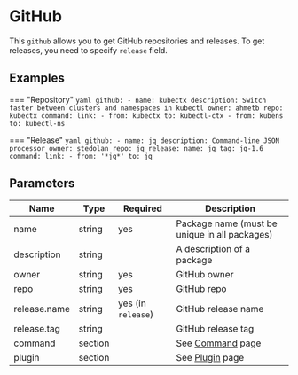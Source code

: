 # GitHub

This `github` allows you to get GitHub repositories and releases. To get releases, you need to specify `release` field.

## Examples

=== "Repository"
    ```yaml
    github:
    - name: kubectx
      description: Switch faster between clusters and namespaces in kubectl
      owner: ahmetb
      repo: kubectx
      command:
        link:
        - from: kubectx
          to: kubectl-ctx
        - from: kubens
          to: kubectl-ns
    ```

=== "Release"
    ```yaml
    github:
    - name: jq
      description: Command-line JSON processor
      owner: stedolan
      repo: jq
      release:
        name: jq
        tag: jq-1.6
      command:
        link:
        - from: '*jq*'
          to: jq
    ```

## Parameters

Name | Type | Required | Description
---|---|---|---
name | string | yes | Package name (must be unique in all packages)
description | string | | A description of a package
owner | string | yes | GitHub owner
repo | string | yes | GitHub repo
release.name | string | yes (in `release`) | GitHub release name
release.tag | string | | GitHub release tag
command | section | | See [Command](../command.md) page
plugin | section | | See [Plugin](../plugin.md) page
